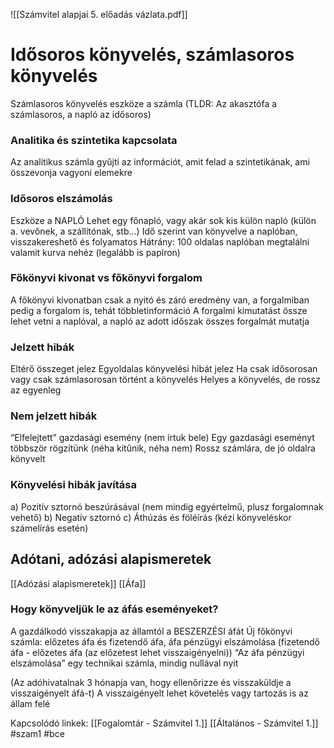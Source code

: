 ![[Számvitel alapjai 5. előadás vázlata.pdf]]
# Idősoros könyvelés, számlasoros könyvelés
Számlasoros könyvelés eszköze a számla
(TLDR: Az akasztófa a számlasoros, a napló az idősoros)

### Analitika és szintetika kapcsolata
Az analitikus számla gyűjti az információt, amit felad a szintetikának, ami összevonja vagyoni elemekre

### Idősoros elszámolás
Eszköze a NAPLÓ
	Lehet egy főnapló, vagy akár sok kis külön napló (külön a. vevőnek, a szállítónak, stb…)
	Idő szerint van könyvelve a naplóban, visszakereshető és folyamatos
	Hátrány: 100 oldalas naplóban megtalálni valamit kurva nehéz (legalább is papíron)

### Főkönyvi kivonat vs főkönyvi forgalom
A főkönyvi kivonatban csak a nyitó és záró eredmény van, a forgalmiban pedig a forgalom is, tehát többletinformáció
A forgalmi kimutatást össze lehet vetni a naplóval, a napló az adott időszak összes forgalmát mutatja

### Jelzett hibák
Eltérő összeget jelez
Egyoldalas könyvelési hibát jelez
Ha csak idősorosan vagy csak számlasorosan történt a könyvelés
Helyes a könyvelés, de rossz az egyenleg
### Nem jelzett hibák
“Elfelejtett” gazdasági esemény (nem írtuk bele)
Egy gazdasági eseményt többször rögzítünk (néha kitűnik, néha nem)
Rossz számlára, de jó oldalra könyvelt
### Könyvelési hibák javítása
a) Pozitív sztornó beszúrásával (nem mindig egyértelmű, plusz forgalomnak vehető)
b) Negatív sztornó
c) Áthúzás és föléírás (kézi könyveléskor számelírás esetén)

## Adótani, adózási alapismeretek
[[Adózási alapismeretek]]
[[Áfa]]

### Hogy könyveljük le az áfás eseményeket?
A gazdálkodó visszakapja az államtól a BESZERZÉSI áfát
 Új főkönyvi számla: előzetes áfa és fizetendő áfa, áfa pénzügyi elszámolása (fizetendő áfa - előzetes áfa (az előzetest lehet visszaigényelni))
	 “Az áfa pénzügyi elszámolása” egy technikai számla, mindig nullával nyit

(Az adóhivatalnak 3 hónapja van, hogy ellenőrizze és visszaküldje a visszaigényelt áfá-t)
A visszaigényelt lehet követelés vagy tartozás is az állam felé


Kapcsolódó linkek:
[[Fogalomtár - Számvitel 1.]]
[[Általános - Számvitel 1.]]
#szam1
#bce 